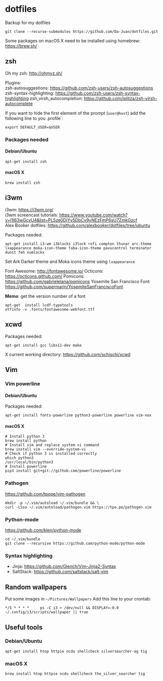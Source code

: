 # dotfiles
Backup for my dotfiles

```
git clone --recurse-submodules https://github.com/Da-Juan/dotfiles.git
```

Some packages on macOS X need to be installed using  homebrew: https://brew.sh/

## zsh
Oh my zsh: http://ohmyz.sh/

Plugins:  
zsh-autosuggestions: https://github.com/zsh-users/zsh-autosuggestions
zsh-syntax-highlighting: https://github.com/zsh-users/zsh-syntax-highlighting
zsh_virsh_autocompletion: https://github.com/jplitza/zsh-virsh-autocomplete

If you want to hide the first element of the prompt (`user@host`) add the following line to you \.profile`:
```
export DEFAULT_USER=$USER
```

### Packages needed
#### Debian/Ubuntu
```
apt-get install zsh
```

#### macOS X
```
brew install zsh
```

## i3wm
i3wm: https://i3wm.org/  
i3wm screencast tutorials: https://www.youtube.com/watch?v=j1I63wGcvU4&list=PL5ze0DjYv5DbCv9vNEzFmP6sU7ZmkGzcf  
Alex Booker dotfiles: https://github.com/alexbooker/dotfiles/tree/ubuntu

Packages needed:
```
apt-get install i3-wm i3blocks i3lock rofi compton thunar arc-theme lxappearance moka-icon-theme faba-icon-theme pavucontrol terminator dunst feh numlockx
```

Set Ark Darker theme and Moka icons theme using `lxappearance`

Font Awesome: http://fontawesome.io/
Octicons: https://octicons.github.com/
Pomicons: https://github.com/gabrielelana/pomicons
Yosemite San Francisco Font: https://github.com/supermarin/YosemiteSanFranciscoFont

**Memo**: get the version number of a font
```
apt-get  install lcdf-typetools
otfinfo -v .fonts/fontawesome-webfont.ttf 
```

## xcwd

Packages needed:
```
apt-get install gcc libx11-dev make
```

X current working directory: https://github.com/schischi/xcwd

## Vim
### Vim powerline
#### Debian/Ubuntu
Packages needed:
```
apt-get install fonts-powerline python3-powerline powerline vim-nox
```

#### macOS X
```
# Install python 3
brew install python
# Install vim and replace system vi command
brew install vim --override-system-vi
# Check if python 3 is installed correctly
which python3
/usr/local/bin/python3
# Install powerline
pip3 install git+git://github.com/powerline/powerline
```

### Pathogen
https://github.com/tpope/vim-pathogen
```
mkdir -p ~/.vim/autoload ~/.vim/bundle && \
curl -LSso ~/.vim/autoload/pathogen.vim https://tpo.pe/pathogen.vim
```
### Python-mode
https://github.com/klen/python-mode
```
cd ~/.vim/bundle
git clone --recursive https://github.com/python-mode/python-mode
```
### Syntax highlighting
* Jinja: https://github.com/Glench/Vim-Jinja2-Syntax
* SaltStack: https://github.com/saltstack/salt-vim

## Random wallpapers
Put some images in `~/Pictures/Wallpapers`
Add this line to your crontab:
```
*/5 * * * *     ps -C i3 > /dev/null && DISPLAY=:0.0 ~/.config/i3/scripts/wallpaper || true
```

## Useful tools

### Debian/Ubuntu
```
apt-get install htop httpie ncdu shellcheck silversearcher-ag tig
```

### macOS X
```
brew install htop httpie ncdu shellcheck the_silver_searcher tig
```
